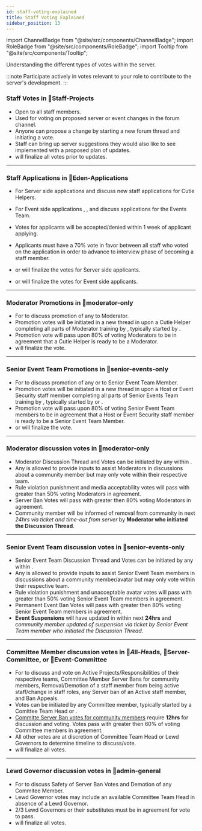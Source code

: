 ```yaml
---
id: staff-voting-explained
title: Staff Voting Explained
sidebar_position: 13
---
```


import ChannelBadge from "@site/src/components/ChannelBadge";
import RoleBadge from "@site/src/components/RoleBadge";
import Tooltip from "@site/src/components/Tooltip";

Understanding the different types of votes within the server.

:::note
Participate actively in votes relevant to your role to contribute to the server's development.
:::

### Staff Votes in 🎉Staff-Projects

- Open to all staff members.
- Used for voting on proposed server or event changes in the forum channel. <ChannelBadge label="🎉staff-projects" link="https://discord.com/channels/734595073920204940/1024400360229589112"/>
- Anyone can propose a change by starting a new forum thread and initiating a vote.
- Staff can bring up server suggestions they would also like to see implemented with a proposed plan of updates.
- <RoleBadge role="Lewd Governor" badgeIcon="admin_role_icon.png" color="#db1cb8" /> will finalize all votes prior to updates.
---


### Staff Applications in 💜Eden-Applications

- For Server side applications <RoleBadge role="Moderator" badgeIcon="moderator_role_icon.png" color="#e68027" /> and <RoleBadge role="Committee Member"  color="#db1cb8" /> discuss new staff applications for Cutie Helpers.
- For Event side applications <RoleBadge role="Event Host" badgeIcon="event_host_role_icon.png" color="#a259f7" />, <RoleBadge role="Event Security" badgeIcon="event_security_role_icon.png" color="#ff5e5b" />, and <RoleBadge role="Committee Member"  color="#db1cb8" /> discuss applications for the Events Team.
- Votes for applicants will be accepted/denied within 1 week of applicant applying.
- Applicants must have a 70% vote in favor between all staff who voted on the application in order to advance to interview phase of becoming a staff member.

- <RoleBadge role="Head Moderator 🔰" badgeIcon="" color="#db1cb8" /> or <RoleBadge role="Server Committee" badgeIcon="server_committee_role_icon.webp" color="#db1cb8" /> will finalize the votes for Server side applicants.
- <RoleBadge role="Head of Event Commitee" badgeIcon="event_head_role_icon.png" color="#db1cb8" /> or <RoleBadge role="Event Commitee Member" badgeIcon="event_committee_role_icon.png" color="#db1cb8" /> will finalize the votes for Event side applicants.
---

### Moderator Promotions in 📙moderator-only

- For <RoleBadge role="Moderator" badgeIcon="moderator_role_icon.png" color="#e68027" /> to discuss promotion of any <RoleBadge role="Cutie Helper" badgeIcon="cutie_helper_role_icon.png" color="#38c8e8" /> to Moderator.
- Promotion votes will be initiated in a new thread in <ChannelBadge label="📙moderator-only" link="https://discord.com/channels/734595073920204940/943466763314663474"/> upon a Cutie Helper completing all parts of Moderator training by <RoleBadge role="Server Committee" badgeIcon="server_committee_role_icon.webp" color="#db1cb8" />, typically started by <RoleBadge role="Head Moderator 🔰" badgeIcon="" color="#db1cb8" />.
- Promotion vote will pass upon 80% of voting Moderators to be in agreement that a Cutie Helper is ready to be a Moderator.
- <RoleBadge role="Head Moderator 🔰" badgeIcon="" color="#db1cb8" /> will finalize the vote.
---

### Senior Event Team Promotions in 📙senior-events-only

- For <RoleBadge role="Senior Event Team" badgeIcon="senior_event_team_role_icon.png" color="#ffc857" /> to discuss promotion of any <RoleBadge role="Event Host" badgeIcon="event_host_role_icon.png" color="#a259f7" /> or <RoleBadge role="Event Security" badgeIcon="event_security_role_icon.png" color="#ff5e5b" /> to Senior Event Team Member.
- Promotion votes will be initiated in a new thread in <ChannelBadge label="📙senior-events-only" link="https://discord.com/channels/734595073920204940/1229903826522476564"/> upon a Host or Event Security staff member completing all parts of Senior Events Team training by <RoleBadge role="Event Committee" badgeIcon="event_committee_role_icon.png" color="#00e6c3" />, typically started by <RoleBadge role="Event Team Head" badgeIcon="event_head_role_icon.png" color="#f75edb" /> or <RoleBadge role="Head of Security" badgeIcon="head_of_security_role_icon.png" color="#3fa7ff" />.
- Promotion vote will pass upon 80% of voting Senior Event Team members to be in agreement that a Host or Event Security staff member is ready to be a Senior Event Team Member.
- <RoleBadge role="Event Team Head" badgeIcon="event_head_role_icon.png" color="#f75edb" /> or <RoleBadge role="Head of Security" badgeIcon="head_of_security_role_icon.png" color="#3fa7ff" /> will finalize the vote.
---

### Moderator discussion votes in 📙moderator-only

- <Tooltip tip="Used by Moderators to discuss rule violation punishments, server ban votes, or media acceptable to remain within the server." bubbleColor="#d255ec" labelColor="#e68027"> Moderator Discussion Thread and Votes</Tooltip> can be initiated by any <RoleBadge role="Moderator" badgeIcon="moderator_role_icon.png" color="#e68027" /> within <ChannelBadge label="📙moderator-only" link="https://discord.com/channels/734595073920204940/943466763314663474"/>.
- Any <RoleBadge role="Committee Member"  color="#db1cb8" /> is allowed to provide inputs to assist Moderators in discussions about a community member but may only vote within their respective team.
- Rule violation punishment and media acceptability votes will pass with greater than 50% voting Moderators in agreement.
- <Tooltip tip="Server Ban votes require **24hrs** to be reviewed by all Moderators before being finalized, typically a Server Committee member will finalize the vote." bubbleColor="#d255ec" labelColor="#e68027"> Server Ban Votes </Tooltip> will pass with greater then 80% voting Moderators in agreement.
- Community member will be informed of removal from community in next *24hrs via ticket and time-out from server* by **Moderator who initiated the Discussion Thread**.
---

### Senior Event Team discussion votes in 📙senior-events-only

- <Tooltip tip="Used by Senior Event Team members to discuss event rule violation punishments, permenant event suspension votes, or unacceptable avatars for events." bubbleColor="#d255ec" labelColor="#ffc857"> Senior Event Team Discussion Thread and Votes</Tooltip> can be initiated by any <RoleBadge role="Senior Event Team" badgeIcon="senior_event_team_role_icon.png" color="#ffc857" /> within <ChannelBadge label="📙senior-events-only" link="https://discord.com/channels/734595073920204940/1229903826522476564"/>.
- Any <RoleBadge role="Committee Member"  color="#db1cb8" /> is allowed to provide inputs to assist Senior Event Team members in discussions about a community member/avatar but may only vote within their respective team.
- Rule violation punishment and unacceptable avatar votes will pass with greater than 50% voting Senior Event Team members in agreement.
- <Tooltip tip="Permanent Event Ban votes require **24hrs** to be reviewed by all Senior Event Team members before being finalized, typically an Event Committee member will finalize the vote." bubbleColor="#d255ec" labelColor="#ffc857"> Permanent Event Ban Votes </Tooltip> will pass with greater then 80% voting Senior Event Team members in agreement.
 - **Event Suspensions** will have <RoleBadge role="Event Hosts" badgeIcon="event_host_role_icon.png" color="#a259f7" /> updated in <ChannelBadge label="Active Event Suspension List" link="https://discord.com/channels/734595073920204940/1028891725265113128"/> within next **24hrs** and *community member updated of suspension via ticket by Senior Event Team member who initiated the Discussion Thread*.
---

### Committee Member discussion votes in 🌷𝘈ll-𝘏eads, 🌷Server-Committee, or 🌷Event-Committee

- For <RoleBadge role="Committee Members"  color="#db1cb8" /> to discuss and vote on Active Projects/Responsibilities of their respective teams, Committee Member Server Bans for community members, Removal/Demotion of a staff member from being active staff/change in staff roles, any Server ban of an Active staff member, and Ban Appeals.
- Votes can be initiated by any Committee member, typically started by a Comittee Team Head or <RoleBadge role="Lewd Governor" badgeIcon="admin_role_icon.png" color="#db1cb8" />.
- <u>Committe Server Ban votes for community members</u> require <Tooltip tip="Unanimous agreement with all commitee member not on hiatus voting removes requirement to wait 12hrs." bubbleColor="#d255ec" labelColor="#db1cb8"> **12hrs** </Tooltip> for discussion and voting. Votes pass with greater then 60% of voting Committee members in agreement.
- All other votes are at discretion of <Tooltip tip="HR, Head Moderator, Event Team Head, or Head of Security" bubbleColor="#d255ec" labelColor="#db1cb8"> Committee Team Head </Tooltip> or Lewd Governors to determine timeline to discuss/vote.
- <RoleBadge role="Lewd Governors" badgeIcon="admin_role_icon.png" color="#db1cb8" /> will finalize all votes.
---

### Lewd Governor discussion votes in 📕admin-general

- For <RoleBadge role="Lewd Governors" badgeIcon="admin_role_icon.png" color="#db1cb8" /> to discuss Safety of Server Ban Votes and Demotion of any Commitee Member.
- Lewd Governor votes may include an available <Tooltip tip="HR, Head Moderator, Event Team Head, or Head of Security" bubbleColor="#d255ec" labelColor="#db1cb8"> Committee Team Head </Tooltip> in absence of a Lewd Governor.
- 2/3 Lewd Governors or their substitutes must be in agreement for vote to pass.
- <RoleBadge role="lolmaxz" color="#00B9ff" /> will finalize all votes.